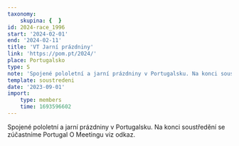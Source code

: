 ```yaml
---
taxonomy:
    skupina: {  }
id: 2024-race_1996
start: '2024-02-01'
end: '2024-02-11'
title: 'VT Jarní prázdniny'
link: 'https://pom.pt/2024/'
place: Portugalsko
type: S
note: 'Spojené pololetní a jarní prázdniny v Portugalsku. Na konci soustředění se zúčastníme Portugal O Meetingu viz odkaz.'
template: soustredeni
date: '2023-09-01'
import:
    type: members
    time: 1693596602
---
```


Spojené pololetní a jarní prázdniny v Portugalsku. Na konci soustředění se zúčastníme Portugal O Meetingu viz odkaz.
